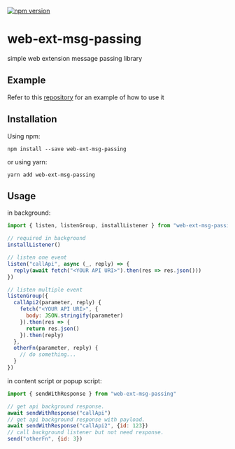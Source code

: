 [![npm version](https://img.shields.io/npm/v/web-ext-msg-passing?color=g)](https://www.npmjs.com/package/web-ext-msg-passing)

# web-ext-msg-passing

simple web extension message passing library

## Example

Refer to this [repository](https://github.com/ckaznable/web-ext-msg-passing-example) for an example of how to use it

## Installation

Using npm:

```shell
npm install --save web-ext-msg-passing
```

or using yarn:

```shell
yarn add web-ext-msg-passing
```

## Usage

in background:
```javascript
import { listen, listenGroup, installListener } from "web-ext-msg-passing"

// required in background
installListener()

// listen one event
listen("callApi", async (_, reply) => {
  reply(await fetch("<YOUR API URI>").then(res => res.json()))
})

// listen multiple event
listenGroup({
  callApi2(parameter, reply) {
    fetch("<YOUR API URI>", {
      body: JSON.stringify(parameter)
    }).then(res => {
      return res.json()
    }).then(reply)
  },
  otherFn(parameter, reply) {
    // do something...
  }
})
```

in content script or popup script:

```javascript
import { sendWithResponse } from "web-ext-msg-passing"

// get api background response.
await sendWithResponse("callApi")
// get api background response with payload.
await sendWithResponse("callApi2", {id: 123})
// call background listener but not need response.
send("otherFn", {id: 3})
```